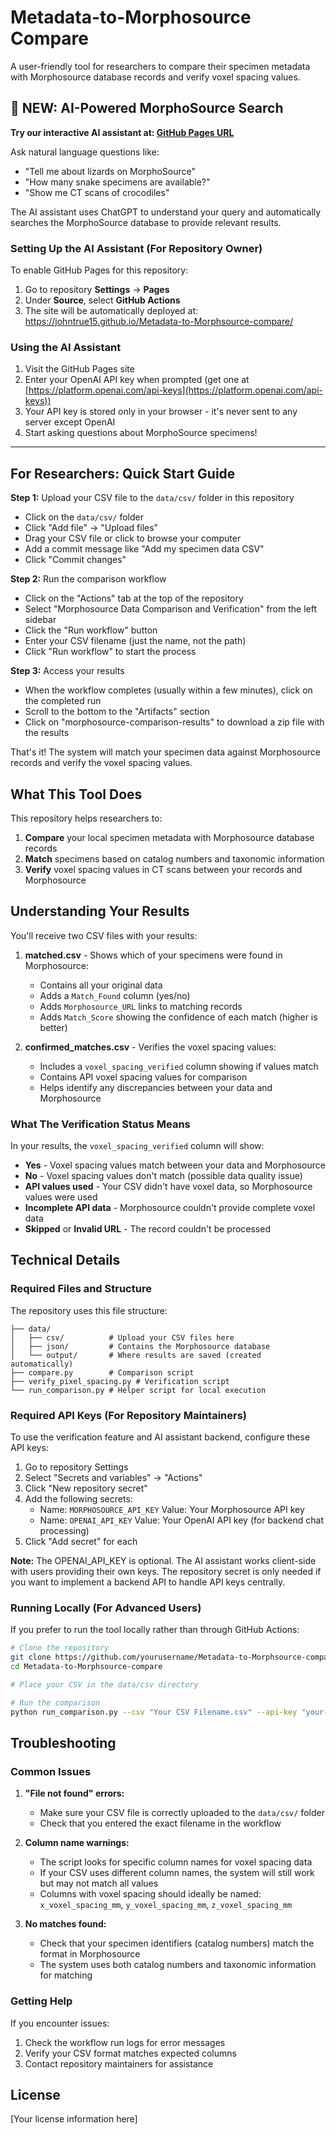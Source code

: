 # Metadata-to-Morphosource Compare

A user-friendly tool for researchers to compare their specimen metadata with Morphosource database records and verify voxel spacing values.

## 🤖 NEW: AI-Powered MorphoSource Search

**Try our interactive AI assistant at: [GitHub Pages URL](https://johntrue15.github.io/Metadata-to-Morphsource-compare/)**

Ask natural language questions like:
- "Tell me about lizards on MorphoSource"
- "How many snake specimens are available?"
- "Show me CT scans of crocodiles"

The AI assistant uses ChatGPT to understand your query and automatically searches the MorphoSource database to provide relevant results.

### Setting Up the AI Assistant (For Repository Owner)

To enable GitHub Pages for this repository:
1. Go to repository **Settings** → **Pages**
2. Under **Source**, select **GitHub Actions**
3. The site will be automatically deployed at: https://johntrue15.github.io/Metadata-to-Morphsource-compare/

### Using the AI Assistant

1. Visit the GitHub Pages site
2. Enter your OpenAI API key when prompted (get one at [https://platform.openai.com/api-keys](https://platform.openai.com/api-keys))
3. Your API key is stored only in your browser - it's never sent to any server except OpenAI
4. Start asking questions about MorphoSource specimens!

---

## For Researchers: Quick Start Guide

**Step 1:** Upload your CSV file to the `data/csv/` folder in this repository
- Click on the `data/csv/` folder
- Click "Add file" → "Upload files"
- Drag your CSV file or click to browse your computer
- Add a commit message like "Add my specimen data CSV"
- Click "Commit changes"

**Step 2:** Run the comparison workflow
- Click on the "Actions" tab at the top of the repository
- Select "Morphosource Data Comparison and Verification" from the left sidebar
- Click the "Run workflow" button
- Enter your CSV filename (just the name, not the path)
- Click "Run workflow" to start the process

**Step 3:** Access your results
- When the workflow completes (usually within a few minutes), click on the completed run
- Scroll to the bottom to the "Artifacts" section
- Click on "morphosource-comparison-results" to download a zip file with the results

That's it! The system will match your specimen data against Morphosource records and verify the voxel spacing values.

## What This Tool Does

This repository helps researchers to:

1. **Compare** your local specimen metadata with Morphosource database records
2. **Match** specimens based on catalog numbers and taxonomic information
3. **Verify** voxel spacing values in CT scans between your records and Morphosource

## Understanding Your Results

You'll receive two CSV files with your results:

1. **matched.csv** - Shows which of your specimens were found in Morphosource:
   - Contains all your original data
   - Adds a `Match_Found` column (yes/no)
   - Adds `Morphosource_URL` links to matching records
   - Adds `Match_Score` showing the confidence of each match (higher is better)

2. **confirmed_matches.csv** - Verifies the voxel spacing values:
   - Includes a `voxel_spacing_verified` column showing if values match
   - Contains API voxel spacing values for comparison
   - Helps identify any discrepancies between your data and Morphosource

### What The Verification Status Means

In your results, the `voxel_spacing_verified` column will show:

- **Yes** - Voxel spacing values match between your data and Morphosource
- **No** - Voxel spacing values don't match (possible data quality issue)
- **API values used** - Your CSV didn't have voxel data, so Morphosource values were used
- **Incomplete API data** - Morphosource couldn't provide complete voxel data
- **Skipped** or **Invalid URL** - The record couldn't be processed

## Technical Details

### Required Files and Structure

The repository uses this file structure:

```
├── data/
│   ├── csv/          # Upload your CSV files here
│   ├── json/         # Contains the Morphosource database
│   └── output/       # Where results are saved (created automatically)
├── compare.py        # Comparison script
├── verify_pixel_spacing.py # Verification script
└── run_comparison.py # Helper script for local execution
```

### Required API Keys (For Repository Maintainers)

To use the verification feature and AI assistant backend, configure these API keys:

1. Go to repository Settings
2. Select "Secrets and variables" → "Actions"
3. Click "New repository secret"
4. Add the following secrets:
   - Name: `MORPHOSOURCE_API_KEY`
     Value: Your Morphosource API key
   - Name: `OPENAI_API_KEY`
     Value: Your OpenAI API key (for backend chat processing)
5. Click "Add secret" for each

**Note:** The OPENAI_API_KEY is optional. The AI assistant works client-side with users providing their own keys. The repository secret is only needed if you want to implement a backend API to handle API keys centrally.

### Running Locally (For Advanced Users)

If you prefer to run the tool locally rather than through GitHub Actions:

```bash
# Clone the repository
git clone https://github.com/yourusername/Metadata-to-Morphsource-compare.git
cd Metadata-to-Morphsource-compare

# Place your CSV in the data/csv directory

# Run the comparison
python run_comparison.py --csv "Your CSV Filename.csv" --api-key "your-api-key-here"
```

## Troubleshooting

### Common Issues

1. **"File not found" errors:**
   - Make sure your CSV file is correctly uploaded to the `data/csv/` folder
   - Check that you entered the exact filename in the workflow

2. **Column name warnings:**
   - The script looks for specific column names for voxel spacing data
   - If your CSV uses different column names, the system will still work but may not match all values
   - Columns with voxel spacing should ideally be named: `x_voxel_spacing_mm`, `y_voxel_spacing_mm`, `z_voxel_spacing_mm`

3. **No matches found:**
   - Check that your specimen identifiers (catalog numbers) match the format in Morphosource
   - The system uses both catalog numbers and taxonomic information for matching

### Getting Help

If you encounter issues:
1. Check the workflow run logs for error messages
2. Verify your CSV format matches expected columns
3. Contact repository maintainers for assistance

## License

[Your license information here]